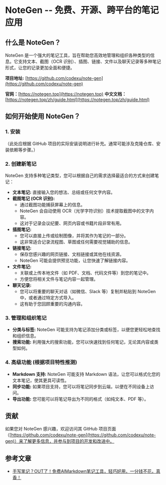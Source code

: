# NoteGen -- 免费、开源、跨平台的笔记应用

## 什么是 NoteGen？

NoteGen 是一个强大的笔记工具，旨在帮助您高效地管理和组织各种类型的信息。它支持文本、截图（OCR 识别）、插图、链接、文件以及聊天记录等多种笔记形式，让您的记录更加全面和便捷。

**项目地址:** [https://github.com/codexu/note-gen](https://github.com/codexu/note-gen)

**官网：**[https://notegen.top](https://notegen.top)
**中文文档：**[https://notegen.top/zh/guide.html](https://notegen.top/zh/guide.html)

## 如何开始使用 NoteGen？

### 1. 安装

（此处应根据 GitHub 项目的实际安装说明进行补充。通常可能涉及克隆仓库、安装依赖等步骤。）

### 2. 创建新笔记

NoteGen 支持多种笔记类型，您可以根据自己的需求选择最适合的方式来创建笔记：

* **文本笔记:** 直接输入您的想法、总结或任何文字内容。
* **截图笔记 (OCR 识别):**
  * 通过截图功能捕获屏幕上的信息。
  * NoteGen 会自动使用 OCR（光学字符识别）技术提取截图中的文字内容。
  * 这对于记录会议纪要、网页内容或书籍片段非常有用。
* **插图笔记:**
  * 您可以直接上传或绘制图像，并将其作为笔记的一部分。
  * 这非常适合记录流程图、草图或任何需要视觉辅助的信息。
* **链接笔记:**
  * 保存您感兴趣的网页链接、文档链接或其他在线资源。
  * NoteGen 可能会提供预览功能，让您快速了解链接内容。
* **文件笔记:**
  * 关联或上传本地文件（如 PDF、文档、代码文件等）到您的笔记中。
  * 方便您将相关文件与笔记内容一起管理。
* **聊天记录:**
  * 您可以将重要的聊天对话（如微信、Slack 等）复制并粘贴到 NoteGen 中，或者通过特定方式导入。
  * 这有助于您回顾重要的沟通内容。

### 3. 管理和组织笔记

* **分类与标签:** NoteGen 可能支持为笔记添加分类或标签，以便您更轻松地查找和组织信息。
* **搜索功能:** 利用强大的搜索功能，您可以快速找到任何笔记，无论其内容或类型如何。

### 4. 高级功能 (根据项目特性推测)

* **Markdown 支持:** NoteGen 可能支持 Markdown 语法，让您可以格式化您的文本笔记，使其更具可读性。
* **同步功能:** 如果项目支持，您可以将笔记同步到云端，以便在不同设备上访问。
* **导出功能:** 您可能可以将笔记导出为不同的格式（如纯文本、PDF 等）。

## 贡献

如果您对 NoteGen 感兴趣，欢迎访问其 GitHub 项目页面（[https://github.com/codexu/note-gen](https://github.com/codexu/note-gen)）来了解更多信息，并参与到项目的开发和改进中。

## 参考文章

- [手写笔记？OUT了！免费AlMarkdown笔记工具，轻巧好用，一分钱不花，真香！](https://mp.weixin.qq.com/s/qrux0Y4XaAl-rEiCecgYng)
